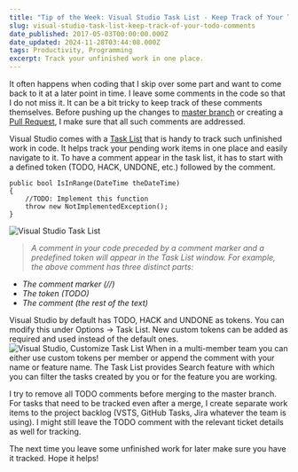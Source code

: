 ```yaml
---
title: "Tip of the Week: Visual Studio Task List - Keep Track of Your TODO Comments"
slug: visual-studio-task-list-keep-track-of-your-todo-comments
date_published: 2017-05-03T00:00:00.000Z
date_updated: 2024-11-28T03:44:08.000Z
tags: Productivity, Programming
excerpt: Track your unfinished work in one place.
---
```


It often happens when coding that I skip over some part and want to come back to it at a later point in time. I leave some comments in the code so that I do not miss it. It can be a bit tricky to keep track of these comments themselves. Before pushing up the changes to [master branch](https://git-scm.com/book/en/v2/Git-Branching-Branches-in-a-Nutshell) or creating a [Pull Request](https://help.github.com/articles/about-pull-requests/), I make sure that all such comments are addressed.

Visual Studio comes with a [Task List](https://msdn.microsoft.com/en-us/library/txtwdysk(v=vs.120).aspx) that is handy to track such unfinished work in code. It helps track your pending work items in one place and easily navigate to it. To have a comment appear in the task list, it has to start with a defined token (TODO, HACK, UNDONE, etc.) followed by the comment.

    public bool IsInRange(DateTime theDateTime)
    {
        //TODO: Implement this function
        throw new NotImplementedException();
    }
    

![Visual Studio Task List](__GHOST_URL__/content/images/taskList.png)
> *A comment in your code preceded by a comment marker and a predefined token will appear in the Task List window. For example, the above comment has three distinct parts:*

- *The comment marker (//)*
- *The token (TODO)*
- *The comment (the rest of the text)*

Visual Studio by default has TODO, HACK and UNDONE as tokens. You can modify this under Options -> Task List. New custom tokens can be added as required and used instead of the default ones.
![Visual Studio, Customize Task List](__GHOST_URL__/content/images/taskList_customize.png)
When in a multi-member team you can either use custom tokens per member or append the comment with your name or feature name. The Task List provides Search feature with which you can filter the tasks created by you or for the feature you are working.

I try to remove all TODO comments before merging to the master branch. For tasks that need to be tracked even after a merge, I create separate work items to the project backlog (VSTS, GitHub Tasks, Jira whatever the team is using). I might still leave the TODO comment with the relevant ticket details as well for tracking.

The next time you leave some unfinished work for later make sure you have it tracked. Hope it helps!
